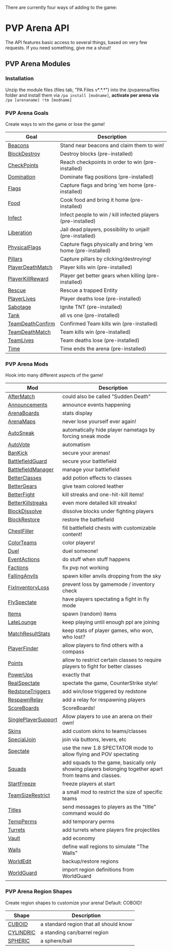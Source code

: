 There are currently four ways of adding to the game:
# PVP Arena API

The API features basic access to several things, based on very few requests. If you need something, give me a shout!
## PVP Arena Modules

### Installation

Unzip the module files (files tab, "PA Files v\*.\*.\*") into the /pvparena/files folder and install them via
`/pa install [modname]`, **activate per arena via**
`/pa [arenaname] !tm [modname]`

### PVP Arena Goals

Create ways to win the game or lose the game!

Goal | Description
------------- | -------------
[Beacons](goals/beacons.md) | Stand near beacons and claim them to win!
[BlockDestroy](goals/blockdestroy.md) | Destroy blocks (pre-installed)
[CheckPoints](goals/checkpoints.md) | Reach checkpoints in order to win (pre-installed)
[Domination](goals/domination.md) | Dominate flag positions (pre-installed)
[Flags](goals/flags.md) | Capture flags and bring 'em home (pre-installed)
[Food](goals/food.md) | Cook food and bring it home (pre-installed)
[Infect](goals/infect.md) | Infect people to win / kill infected players (pre-installed)
[Liberation](goals/liberation.md) | Jail dead players, possibility to unjail! (pre-installed)
[PhysicalFlags](goals/physicalflags.md) | Capture flags physically and bring 'em home (pre-installed)
[Pillars](goals/pillars.md) | Capture pillars by clicking/destroying!
[PlayerDeathMatch](goals/playerdeathmatch.md) | Player kills win (pre-installed)
[PlayerKillReward](goals/playerkillreward.md) | Player get better gears when killing (pre-installed)
[Rescue](goals/rescue.md) | Rescue a trapped Entity
[PlayerLives](goals/playerlives.md) | Player deaths lose (pre-installed)
[Sabotage](goals/sabotage.md) | Ignite TNT (pre-installed)
[Tank](goals/tank.md) | all vs one (pre-installed)
[TeamDeathConfirm](goals/teamdeathconfirm.md) | Confirmed Team kills win (pre-installed)
[TeamDeathMatch](goals/teamdeathmatch.md) | Team kills win (pre-installed)
[TeamLives](goals/teamlives.md) | Team deaths lose (pre-installed)
[Time](goals/time.md) | Time ends the arena (pre-installed)

### PVP Arena Mods

Hook into many different aspects of the game!

Mod | Description
------------- | -------------
[AfterMatch](mods/aftermatch.md) | could also be called "Sudden Death"
[Announcements](mods/announcements.md) | announce events happening
[ArenaBoards](mods/arenaboards.md) | stats display
[ArenaMaps](mods/arenamaps.md) | never lose yourself ever again!
[AutoSneak](mods/autosneak.md) | automatically hide player nametags by forcing sneak mode
[AutoVote](mods/autovote.md) | automatism
[BanKick](mods/bankick.md) | secure your arenas!
[BattlefieldGuard](mods/battlefieldguard.md) | secure your battlefield
[BattlefieldManager](mods/battlefieldmanager.md) | manage your battlefield
[BetterClasses](mods/betterclasses.md) | add potion effects to classes
[BetterGears](mods/bettergears.md) | give team colored leather
[BetterFight](mods/betterfight.md) | kill streaks and one-hit-kill items!
[BetterKillstreaks](mods/betterkillstreaks.md) | even more detailed kill streaks!
[BlockDissolve](mods/blockdissolve.md) | dissolve blocks under fighting players
[BlockRestore](mods/blockrestore.md) | restore the battlefield
[ChestFiller](mods/chestfiller.md) | fill battlefield chests with customizable content!
[ColorTeams](mods/colorteams.md) | color players!
[Duel](mods/duel.md) | duel someone!
[EventActions](mods/eventactions.md) | do stuff when stuff happens
[Factions](mods/factions.md) | fix pvp not working
[FallingAnvils](mods/fallinganvils.md) | spawn killer anvils dropping from the sky
[FixInventoryLoss](mods/fixinventoryloss.md) | prevent loss by gamemode / inventory check
[FlySpectate](mods/flyspectate.md) | have players spectating a fight in fly mode
[Items](mods/items.md) | spawn (random) items
[LateLounge](mods/latelounge.md) | keep playing until enough ppl are joining
[MatchResultStats](mods/matchresultstats.md) | keep stats of player games, who won, who lost?
[PlayerFinder](mods/playerfinder.md) | allow players to find others with a compass
[Points](mods/points.md) | allow to restrict certain classes to require players to fight for better classes
[PowerUps](mods/powerups.md) | exactly that
[RealSpectate](mods/realspectate.md) | spectate the game, CounterStrike style!
[RedstoneTriggers](mods/redstonetriggers.md) | add win/lose triggered by redstone
[RespawnRelay](mods/respawnrelay.md) | add a relay for respawning players
[ScoreBoards](mods/scoreboards.md) | ScoreBoards!
[SinglePlayerSupport](mods/singleplayersupport.md) | Allow players to use an arena on their own!
[Skins](mods/skins.md) | add custom skins to teams/classes
[SpecialJoin](mods/specialjoin.md) | join via buttons, levers, etc
[Spectate](mods/spectate.md) | use the new 1.8 SPECTATOR mode to allow flying and POV spectating
[Squads](mods/squads.md) | add squads to the game, basically only showing players belonging together apart from teams and classes.
[StartFreeze](mods/startfreeze.md) | freeze players at start
[TeamSizeRestrict](mods/teamsizerestrict.md) | a small mod to restrict the size of specific teams
[Titles](mods/titles.md) | send messages to players as the "title" command would do
[TempPerms](mods/tempperms.md) | add temporary perms
[Turrets](mods/turrets.md) | add turrets where players fire projectiles
[Vault](mods/vault.md) | add economy
[Walls](mods/walls.md) | define wall regions to simulate "The Walls"
[WorldEdit](mods/worldedit.md) | backup/restore regions
[WorldGuard](mods/worldguard.md) | import region definitions from WorldGuard

### PVP Arena Region Shapes

Create region shapes to customize your arena! Default: COBOID!

Shape| Description
------------- | -------------
[CUBOID](shapes/cuboid.md) | a standard region that all should know
[CYLINDRIC](shapes/cylindric.md) | a standing can/barrel region
[SPHERIC](shapes/spheric.md) | a sphere/ball